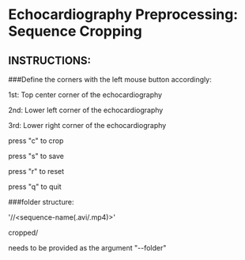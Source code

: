 # Echocardiography Preprocessing: Sequence Cropping

## INSTRUCTIONS:
###Define the corners with the left mouse button accordingly:

   1st: Top center corner of the echocardiography

   2nd: Lower left corner of the echocardiography

   3rd: Lower right corner of the echocardiography


   press "c" to crop

   press "s" to save

   press "r" to reset

   press "q" to quit

###folder structure:

  '<class>/<patientnumber>/<sequence-name(.avi/.mp4)>'

  cropped/


  <class> needs to be provided as the argument "--folder"